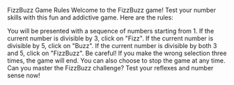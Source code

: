 FizzBuzz Game Rules
Welcome to the FizzBuzz game! Test your number skills with this fun and addictive game. Here are the rules:

You will be presented with a sequence of numbers starting from 1.
If the current number is divisible by 3, click on "Fizz".
If the current number is divisible by 5, click on "Buzz".
If the current number is divisible by both 3 and 5, click on "FizzBuzz".
Be careful! If you make the wrong selection three times, the game will end.
You can also choose to stop the game at any time.
Can you master the FizzBuzz challenge? Test your reflexes and number sense now!